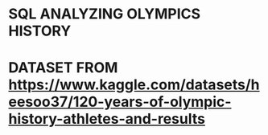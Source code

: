 # SQL ANALYZING OLYMPICS HISTORY
# DATASET FROM https://www.kaggle.com/datasets/heesoo37/120-years-of-olympic-history-athletes-and-results
